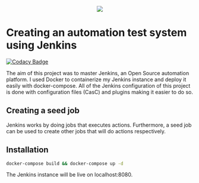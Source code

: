
<p align="center">
  <img src="https://user-images.githubusercontent.com/25181517/179090274-733373ef-3b59-4f28-9ecb-244bea700932.png" />
</p>

# Creating an automation test system using Jenkins 

[![Codacy Badge](https://api.codacy.com/project/badge/Grade/ae72349b72044e95bcb7557a1f07a61b)](https://app.codacy.com/gh/xmnchild/my_marvin?utm_source=github.com&utm_medium=referral&utm_content=xmnchild/my_marvin&utm_campaign=Badge_Grade)

The aim of this project was to master Jenkins, an Open Source automation platform. I used Docker to containerize my Jenkins instance and deploy it easily with docker-compose. All of the Jenkins configuration of this project is done with configuration files (CasC) and plugins making it easier to do so.

## Creating a seed job
Jenkins works by doing jobs that executes actions. Furthermore, a seed job can be used to create other jobs that will do actions respectively. 

## Installation

```bash
docker-compose build && docker-compose up -d
```

The Jenkins instance will be live on localhost:8080. 

